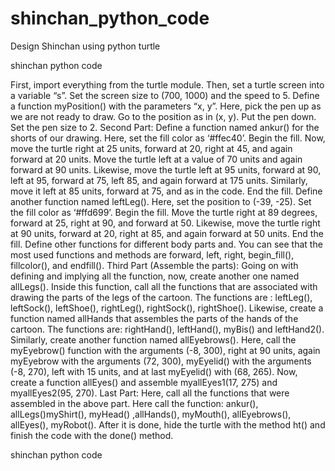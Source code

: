 # shinchan_python_code
Design Shinchan using python turtle


shinchan python code

 First, import everything from the turtle module. Then, set a turtle screen into a variable “s”. Set the screen size to (700, 1000) and the speed to 5.     Define a function myPosition() with the parameters “x, y”. Here, pick the pen up as we are not ready to draw. Go to the position as in (x, y). Put the pen down. Set the pen size to 2.  Second Part:      Define a function named ankur() for the shorts of our drawing. Here, set the fill color as ‘#ffec40’. Begin the fill. Now, move the turtle right at 25 units, forward at 20, right at 45, and again forward at 20 units. Move the turtle left at a value of 70 units and again forward at 90 units. Likewise, move the turtle left at 95 units, forward at 90, left at 95, forward at 75, left 85, and again forward at 175 units. Similarly, move it left at 85 units, forward at 75, and as in the code. End the fill.     Define another function named leftLeg(). Here, set the position to (-39, -25). Set the fill color as ‘#ffd699’. Begin the fill. Move the turtle right at 89 degrees, forward at 25, right at 90, and forward at 50. Likewise, move the turtle right at 90 units, forward at 20, right at 85, and again forward at 50 units. End the fill.     Define other functions for different body parts and. You can see that the most used functions and methods are forward, left, right, begin_fill(), fillcolor(), and endfill().  Third Part (Assemble the parts):      Going on with defining and implying all the function, now, create another one named allLegs(). Inside this function, call all the functions that are associated with drawing the parts of the legs of the cartoon. The functions are : leftLeg(), leftSock(), leftShoe(), rightLeg(), rightSock(), rightShoe().     Likewise, create a function named allHands that assembles the parts of the hands of the cartoon. The functions are: rightHand(), leftHand(), myBis() and leftHand2().     Similarly, create another function named allEyebrows(). Here, call the myEyebrow() function with the arguments (-8, 300), right at 90 units, again myEyebrow with the arguments (72, 300), myEyelid() with the arguments (-8, 270), left with 15 units, and at last myEyelid() with (68, 265).     Now, create a function allEyes() and assemble myallEyes1(17, 275) and myallEyes2(95, 270).  Last Part:      Here, call all the functions that were assembled in the above part. Here call the function: ankur(), allLegs()myShirt(), myHead() ,allHands(), myMouth(), allEyebrows(), allEyes(), myRobot().     After it is done, hide the turtle with the method ht() and finish the code with the done() method.
    

shinchan python code
